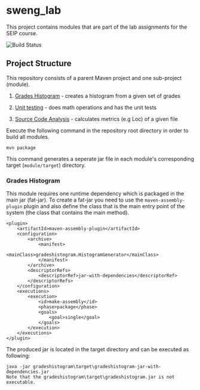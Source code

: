 # sweng_lab
This project contains modules that are part of the lab assignments for the SEIP course. 

![Build Status](https://github.com/AnnaMastori/sweng_lab/actions/workflows/maven.yml/badge.svg)


## Project Structure
This repository consists of a parent Maven project and one sub-project (module).

1) [Grades Histogram](gradeshistogram) - creates a histogram from a given set of grades

2) [Unit testing](unittesting/README.md) - does math operations and has the unit tests

3) [Source Code Analysis](sourcecodeanalyzer/README.md) - calculates metrics (e.g Loc) of a given file

Execute the following command in the repository root directory in order to build all modules. 
```
mvn package
```
This command generates a seperate jar file in each module's corresponding target (```module/target```) directory.  

### Grades Histogram
This module requires one runtime dependency which is packaged in the main jar (fat-jar). To create a fat-jar you need to use the ```maven-assembly-plugin``` plugin and also define the class that is the main entry point of the system (the class that contains the main method). 
```
<plugin>
    <artifactId>maven-assembly-plugin</artifactId>
    <configuration>
        <archive>
            <manifest>
                <mainClass>gradeshistogram.HistogramGenerator</mainClass> 
            </manifest>
        </archive>
        <descriptorRefs>
            <descriptorRef>jar-with-dependencies</descriptorRef>
        </descriptorRefs>
    </configuration>
    <executions>
        <execution>
            <id>make-assembly</id>
            <phase>package</phase>
            <goals>
                <goal>single</goal>
            </goals>
        </execution>
    </executions>
</plugin>
```

The produced jar is located in the target directory and can be executed as following:
```
java -jar gradeshistogram\target\gradeshistogram-jar-with-dependencies.jar
Note that the gradeshistogram\target\gradeshistogram.jar is not executable. 
